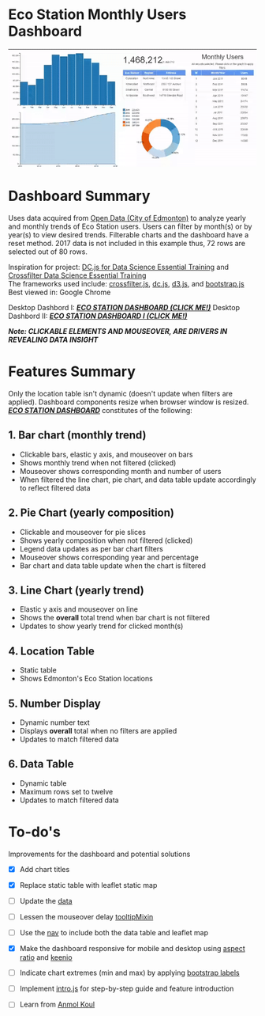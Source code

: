 # Eco Station Monthly Users Dashboard
![](Eco-Stations.gif)

# Dashboard Summary
Uses data acquired from [Open Data (City of Edmonton)](https://dashboard.edmonton.ca/Dashboard/Eco-Station-Users-Monthly/2zer-fm7k) to analyze yearly and monthly trends of Eco Station users. Users can filter by month(s) or by year(s) to view desired trends. Filterable charts and the dashboard have a reset method. 2017 data is not included in this example thus, 72 rows are selected out of 80 rows.

Inspiration for project: [DC.js for Data Science Essential Training](https://www.lynda.com/JavaScript-tutorials/DC-js-Data-Science-Essential-Training/540535-2.html) and [Crossfilter Data Science Essential Training](https://www.lynda.com/JavaScript-tutorials/Crossfilter-Data-Science-Essential-Training/540534-2.html)<br>
The frameworks used include:
[crossfilter.js](http://square.github.io/crossfilter/), [dc.js](https://dc-js.github.io/dc.js/), [d3.js](https://d3js.org/), and [bootstrap.js](https://getbootstrap.com/docs/3.3/javascript/)<br>
Best viewed in: Google Chrome

Desktop Dashbord I: [*****ECO STATION DASHBOARD (CLICK ME!)*****](https://edmonton-open-data.github.io/Edmonton-Eco-Stations/index.html)
Desktop Dashbord II: [*****ECO STATION DASHBOARD I (CLICK ME!)*****](https://edmonton-open-data.github.io/Edmonton-Eco-Stations/index.html)

***Note: CLICKABLE ELEMENTS AND MOUSEOVER, ARE DRIVERS IN REVEALING DATA INSIGHT***

# Features Summary
Only the location table isn't dynamic (doesn't update when filters are applied). Dashboard components resize when browser window is resized. [***ECO STATION DASHBOARD***](https://edmonton-open-data.github.io/Edmonton-Eco-Stations/index.html) constitutes of the following:
## 1. Bar chart (monthly trend)
* Clickable bars, elastic y axis, and mouseover on bars
* Shows monthly trend when not filtered (clicked)
* Mouseover shows corresponding month and number of users
* When filtered the line chart, pie chart, and data table update accordingly to reflect filtered data
## 2. Pie Chart (yearly composition)
* Clickable and mouseover for pie slices
* Shows yearly composition when not filtered (clicked)
* Legend data updates as per bar chart filters
* Mouseover shows corresponding year and percentage
* Bar chart and data table update when the chart is filtered
## 3. Line Chart (yearly trend)
* Elastic y axis and mouseover on line
* Shows the **overall** total trend when bar chart is not filtered
* Updates to show yearly trend for clicked month(s)
## 4. Location Table
* Static table
* Shows Edmonton's Eco Station locations
## 5. Number Display
* Dynamic number text
* Displays **overall** total when no filters are applied
* Updates to match filtered data
## 6. Data Table
* Dynamic table
* Maximum rows set to twelve
* Updates to match filtered data

# To-do's
Improvements for the dashboard and potential solutions
- [x] Add chart titles
- [x] Replace static table with leaflet static map
- [ ] Update the [data](https://dashboard.edmonton.ca/Dashboard/Eco-Station-Users-Monthly/2zer-fm7k)
- [ ] Lessen the mouseover delay [tooltipMixin](https://github.com/Intellipharm/dc-addons)
- [ ] Use the [nav](https://getbootstrap.com/docs/4.0/components/navs/#javascript-behavior) to include both the data table and leaflet map 
- [x] Make the dashboard responsive for mobile and desktop using [aspect ratio](https://blog.webkid.io/responsive-chart-usability-d3/)  and [keenio](https://keen.github.io/dashboards/)
- [ ] Indicate chart extremes (min and max) by applying [bootstrap labels](https://getbootstrap.com/docs/3.3/components/#labels)
- [ ] Implement [intro.js](http://introjs.com/) for step-by-step guide and feature introduction 
- [ ] Learn from [Anmol Koul](https://anmolkoul.wordpress.com/2015/06/05/interactive-data-visualization-using-d3-js-dc-js-nodejs-and-mongodb/)


